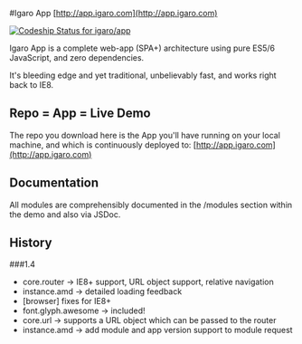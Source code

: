 #Igaro App [http://app.igaro.com](http://app.igaro.com)

[ ![Codeship Status for igaro/app](https://codeship.com/projects/d521e620-04a0-0133-19ae-1a88c4115bd9/status?branch=master)](https://codeship.com/projects/89386)

Igaro App is a complete web-app (SPA+) architecture using pure ES5/6 JavaScript, and zero dependencies.

It's bleeding edge and yet traditional, unbelievably fast, and works right back to IE8.

## Repo = App = Live Demo

The repo you download here is the App you'll have running on your local machine, and which is continuously deployed to: [http://app.igaro.com](http://app.igaro.com)

## Documentation

All modules are comprehensibly documented in the /modules section within the demo and also via JSDoc.

## History

###1.4
- core.router -> IE8+ support, URL object support, relative navigation
- instance.amd -> detailed loading feedback
- [browser] fixes for IE8+
- font.glyph.awesome -> included!
- core.url -> supports a URL object which can be passed to the router
- instance.amd -> add module and app version support to module request

